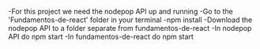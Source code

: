 -For this project we need the nodepop API up and running
  -Go to the 'Fundamentos-de-react' folder in your terminal
  -npm install
  -Download the nodepop API to a folder separate from fundamentos-de-react
  -In nodepop API do npm start
  -In fundamentos-de-react do npm start
